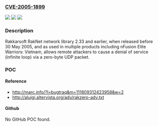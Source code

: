 ### [CVE-2005-1899](https://cve.mitre.org/cgi-bin/cvename.cgi?name=CVE-2005-1899)
![](https://img.shields.io/static/v1?label=Product&message=n%2Fa&color=blue)
![](https://img.shields.io/static/v1?label=Version&message=n%2Fa&color=blue)
![](https://img.shields.io/static/v1?label=Vulnerability&message=n%2Fa&color=brighgreen)

### Description

Rakkarsoft RakNet network library 2.33 and earlier, when released before 30 May 2005, and as used in multiple products including nFusion Elite Warriors: Vietnam, allows remote attackers to cause a denial of service (infinite loop) via a zero-byte UDP packet.

### POC

#### Reference
- http://marc.info/?l=bugtraq&m=111809312423958&w=2
- http://aluigi.altervista.org/adv/rakzero-adv.txt

#### Github
No GitHub POC found.


